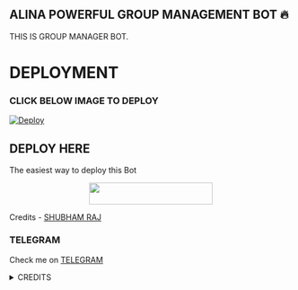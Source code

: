 ## ALINA POWERFUL GROUP MANAGEMENT BOT 🔥
THIS IS GROUP MANAGER BOT.
# DEPLOYMENT
### CLICK BELOW IMAGE TO DEPLOY
[![Deploy](https://telegra.ph/file/167501102e7b1b7cca989.jpg)](https://github.com/Shubhamtech23/ALINA)

## DEPLOY HERE 

The easiest way to deploy this Bot

<p align="center"><a href="https://heroku.com/deploy?template=https://github.com/prince301102/Tiana-2.0"> <img src="https://img.shields.io/badge/Deploy%20To%20Heroku-black?style=for-the-badge&logo=heroku" width="220" height="38.45"/></a></p>

Credits - [SHUBHAM RAJ](https://t.me/shubhamtech2)

### TELEGRAM
Check me on [TELEGRAM](https://t.me/alinatheprincesss_bot)

<details>
<summary> CREDITS </summary>
@shubhamtech2
</details>
